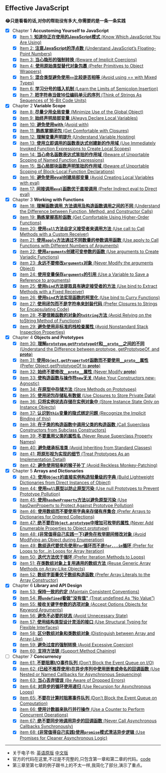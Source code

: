 ## Effective JavaScript

**:joy:只是看看的话,对你的帮助没有多大,你需要的是一条一条实践**

+ [x] Chapter 1 **Accustoming Yourself to JavaScript**
    - [x] [Item 1: **知道你正在使用的JavaScript模式** (Know Which JavaScript You Are Using)](chapter-1/know-which-javascript-you-are-using.md) 
    - [x] [Item 2: **注意JavaScript的浮点数** (Understand JavaScript’s Floating-Point Numbers)](chapter-1/understand-javascript’s-floating-point-numbers.md) 
    - [x] [Item 3: **当心隐形的强制转换** (Beware of Implicit Coercions)](chapter-1/beware-of-implicit-coercions.md) 
    - [x] [Item 4: **使用原始类型替代对象包裹** (Prefer Primitives to Object Wrappers)](chapter-1/prefer-primitives-to-object-wrappers.md) 
    - [x] [Item 5: **混合类型避免使用`==`比较是否相等** (Avoid using == with Mixed Types)](chapter-1/avoid-using-not-strict-equality-with-mixed-types.md) 
    - [x] [Item 6: **学习分号的插入机制** (Learn the Limits of Semicolon Insertion)](chapter-1/learn-the-limits-of-semicolon-insertion.md) 
    - [x] [Item 7: **把字符串当做16位编码单元的序列** (Think of Strings As Sequences of 16-Bit Code Units)](chapter-1/think-of-strings-as-sequences-of-16-bit-code-units.md) 
+ [x] Chapter 2 **Variable Scope**
    - [x] [item 8: **尽量少用全局变量** (Minimize Use of the Global Object)](chapter-2/minimize-use-of-the-global-object.md)    
    - [x] [item 9: **始终声明局部变量** (Always Declare Local Variables)](chapter-2/always-declare-local-variables.md)    
    - [x] [item 10: **避免使用with** (Avoid with)](chapter-2/avoid-with.md)    
    - [x] [item 11: **熟练掌握闭包** (Get Comfortable with Closures)](chapter-2/get-comfortable-with-closures.md)    
    - [x] [item 12: **理解变量声明提升** (Understand Variable Hoisting)](chapter-2/understand-variable-hoisting.md)    
    - [x] [item 13: **使用立即调用的函数表达式创建新的作用域** (Use Immediately Invoked Function Expressions to Create Local Scopes)](chapter-2/use-immediately-invoked-function-expressions-to-create-local-scopes.md)    
    - [x] [item 14: **当心命名函数表达式笨拙的作用域** (Beware of Unportable Scoping of Named Function Expressions)](chapter-2/beware-of-unportable-scoping-of-named-function-expressions.md)    
    - [x] [item 15: **当心局部块函数声明笨拙的作用域** (Beware of Unportable Scoping of Block-Local Function Declarations)](chapter-2/beware-of-unportable-scoping-of-block-local-function-declarations.md)    
    - [x] [item 16: **避免使用eval创建局部变量** (Avoid Creating Local Variables with eval)](chapter-2/avoid-creating-local-variables-with-eval.md)    
    - [x] [item 17: **间接调用`eval`函数优于直接调用** (Prefer Indirect eval to Direct eval)](chapter-2/prefer-indirect-eval-to-direct-eval.md)    
+ [x] Chapter 3 **Working with Functions**
    - [x] [item 18: **理解函数调用,方法调用及构造函数调用之间的不同** (Understand the Difference between Function, Method, and Constructor Calls)](chapter-3/understand-the-difference-between-function-method-and-constructor-calls.md) 
    - [x] [item 19: **熟练掌握高阶函数** (Get Comfortable Using Higher-Order Functions)](chapter-3/get-comfortable-using-higher-order-functions.md) 
    - [x] [item 20: **使用`call`方法自定义接受者来调用方法** (Use call to Call Methods with a Custom Receiver)](chapter-3/use-call-to-call-methods-with-a-custom-receiver.md) 
    - [x] [item 21: **使用`apply`方法通过不同数量的参数调用函数** (Use apply to Call Functions with Different Numbers of Arguments)](chapter-3/use-apply-to-call-functions-with-different-numbers-of-arguments.md) 
    - [x] [item 22: **使用`arguments`创建可变参数的函数** (Use arguments to Create Variadic Functions)](chapter-3/use-arguments-to-create-variadic-functions.md) 
    - [x] [item 23: **永远不要修改`arguments`对象** (Never Modify the arguments Object)](chapter-3/never-modify-the-arguments-object.md) 
    - [x] [item 24: **使用变量保存`arguments`的引用** (Use a Variable to Save a Reference to arguments)](chapter-3/use-a-variable-to-save-a-reference-to-arguments.md) 
    - [x] [item 25: **使用`bind`方法提取具有确定接受者的方法** (Use bind to Extract Methods with a Fixed Receiver)](chapter-3/use-bind-to-extract-methods-with-a-fixed-receiver.md) 
    - [x] [item 26: **使用`bind`方法实现函数的柯里化** (Use bind to Curry Functions)](chapter-3/use-bind-to-curry-functions.md) 
    - [x] [item 27: **使用闭包而不是字符串来封装代码** (Prefer Closures to Strings for Encapsulating Code)](chapter-3/prefer-closures-to-strings-for-encapsulating-code.md) 
    - [x] [item 28: **不要信赖函数的对象的`toString`方法** (Avoid Relying on the toString Method of Functions)](chapter-3/avoid-relying-on-the-toString-method-of-functions.md) 
    - [x] [item 29: **避免使用非标准的栈检查属性** (Avoid Nonstandard Stack Inspection Properties)](chapter-3/avoid-nonstandard-stack-inspection-properties.md) 
+ [x] Chapter 4 **Objects and Prototypes**
    - [x] [item 30: **理解`prototype`,`getPrototypeOf`和`__proto__`之间的不同** (Understand the Difference between prototype, getPrototypeOf, and __proto__)](chapter-4/understand-the-difference-between-prototype-getPrototypeOf-and-__proto__.md)    
    - [x] [item 31: **使用`Object.getPropertyOf`函数而不要使用`__proto__`属性** (Prefer Object.getPrototypeOf to __proto__)](chapter-4/prefer-object.getPrototypeOf-to-__proto__.md)    
    - [x] [item 32: **始终不要修改`__proto__`属性** (Never Modify __proto__)](chapter-4/never-modify-__proto__.md)    
    - [x] [item 33: **使构造函数与操作符`new`无关** (Make Your Constructors new-Agnostic)](chapter-4/make-your-constructors-new-agnostic.md)    
    - [x] [item 34: **在原型中存储方法** (Store Methods on Prototypes)](chapter-4/store-methods-on-prototypes.md)    
    - [x] [item 35: **使用闭包存储私有数据** (Use Closures to Store Private Data)](chapter-4/use-closures-to-store-private-data.md)    
    - [x] [item 36: **只将实例状态存储在实例对象中** (Store Instance State Only on Instance Objects)](chapter-4/store-instance-state-only-on-instance-objects.md)    
    - [x] [item 37: **认识到`this`变量的隐式绑定问题** (Recognize the Implicit Binding of this)](chapter-4/recognize-the-implicit-binding-of-this.md)    
    - [x] [item 38: **在子类的构造函数中调用父类的构造函数** (Call Superclass Constructors from Subclass Constructors)](chapter-4/call-superclass-constructors-from-subclass-constructors.md)    
    - [x] [item 39: **不要重用父类的属性名** (Never Reuse Superclass Property Names)](chapter-4/never-reuse-superclass-property-names.md)    
    - [x] [item 40: **避免继承标准类** (Avoid Inheriting from Standard Classes)](chapter-4/avoid-inheriting-from-standard-classes.md)    
    - [x] [item 41: **将原形视为实现的细节** (Treat Prototypes As an Implementation Detail)](chapter-4/treat-prototypes-as-an-implementation-detail.md)    
    - [x] [item 42: **避免使用轻率的猴子补丁** (Avoid Reckless Monkey-Patching)](chapter-4/avoid-reckless-monkey-patching.md)    
+ [x] Chapter 5 **Arrays and Dictionaries**
    - [x] [item 43: **使用`Object`的直接实例构造轻量级的字典** (Build Lightweight Dictionaries from Direct Instances of Object)](chapter-5/build-lightweight-dictionaries-from-direct-instances-of-object.md)
    - [x] [item 44: **使用`null`原型以防止原型污染** (Use null Prototypes to Prevent Prototype Pollution)](chapter-5/use-null-prototypes-to-prevent-prototype-pollution.md)
    - [x] [item 45: **使用`hasOwnProperty`方法以避免原型污染** (Use hasOwnProperty to Protect Against Prototype Pollution)](chapter-5/use-hasOwnProperty-to-protect-against-prototype-pollution.md)
    - [x] [item 46: **使用数组而不要使用字典来存储有序集合** (Prefer Arrays to Dictionaries for Ordered Collections)](chapter-5/prefer-arrays-to-dictionaries-for-ordered-collections.md)
    - [x] [item 47: **绝不要在`Object.prototype`中增加可枚举的属性** (Never Add Enumerable Properties to Object.prototype)](chapter-5/never-add-enumerable-properties-to-Object.prototype.md)
    - [x] [item 48: **(非常值得自己实践一下)避免在枚举期间修改对象** (Avoid Modifying an Object during Enumeration)](chapter-5/avoid-modifying-an-Object-during-enumeration.md)
    - [x] [item 49: **数组迭代要优先使用`for`循环而不是`for...in`循环** (Prefer for Loops to for...in Loops for Array Iteration)](chapter-5/prefer-for-loops-to-for-in-loops-for-array-iteration.md)
    - [x] [item 50: **迭代方法优于循环** (Prefer Iteration Methods to Loops)](chapter-5/prefer-iteration-methods-to-loops.md)
    - [x] [item 51: **在类数组对象上复用通用的数组方法** (Reuse Generic Array Methods on Array-Like Objects)](chapter-5/reuse-generic-array-methods-on-array-like-Objects.md)
    - [x] [item 52: **数组字面量优于数组构造函数** (Prefer Array Literals to the Array Constructor)](chapter-5/prefer-array-literals-to-the-array-constructor.md)
+ [x] Chapter 6 **Library and API Design**
    - [x] [item 53: **保持一致的约定** (Maintain Consistent Conventions)](chapter-6/maintain-consistent-conventions.md)    
    - [x] [item 54: **将`undefined`看做"没有值"** (Treat undefined As “No Value”)](chapter-6/treat-undefined-as-no-value.md)    
    - [x] [item 55: **接收关键字参数的选项对象** (Accept Options Objects for Keyword Arguments)](chapter-6/accept-options-objects-for-keyword-arguments.md)    
    - [x] [item 56: **避免不必要的状态** (Avoid Unnecessary State)](chapter-6/avoid-unnecessary-state.md)    
    - [x] [item 57: **使用结构类型设计灵活的接口** (Use Structural Typing for Flexible Interfaces)](chapter-6/use-structural-typing-for-flexible-interfaces.md)    
    - [x] [item 58: **区分数组对象和类数组对象** (Distinguish between Array and Array-Like)](chapter-6/distinguish-between-array-and-array-like.md)    
    - [x] [item 59: **避免过度的强制转换** (Avoid Excessive Coercion)](chapter-6/avoid-excessive-coercion.md)    
    - [x] [item 60: **支持方法链** (Support Method Chaining)](chapter-6/support-method-chaining.md)    
+ [ ] Chapter 7 **Concurrency**
    - [x] [item 61: **不要阻塞I/O事件队列** (Don’t Block the Event Queue on I/O)](chapter-7/do-not-block-the-event-queue-on-io.md) 
    - [x] [item 62: **(已经不推荐使用)在异步序列中使用嵌套或命名的回调函数** (Use Nested or Named Callbacks for Asynchronous Sequencing)](chapter-7/use-nested-or-named-callbacks-for-asynchronous-sequencing.md) 
    - [x] [item 63: **当心丢弃错误** (Be Aware of Dropped Errors)](chapter-7/be-aware-of-dropped-errors.md) 
    - [x] [item 64: **对异步的循环使用递归** (Use Recursion for Asynchronous Loops)](chapter-7/use-recursion-for-asynchronous-loops.md) 
    - [x] [item 65: **不要在计算时阻塞事件队列** (Don’t Block the Event Queue on Computation)](chapter-7/do-not-block-the-event-queue-on-computation.md) 
    - [x] [item 66: **使用计数器来执行并行操作** (Use a Counter to Perform Concurrent Operations)](chapter-7/use-a-counter-to-perform-concurrent-operations.md) 
    - [x] [item 67: **绝不要同步地调用异步的回调函数** (Never Call Asynchronous Callbacks Synchronously)](chapter-7/never-call-asynchronous-callbacks-synchronously.md) 
    - [x] [item 68: **(非常值得自己实践)使用`promise`模式清洁异步逻辑** (Use Promises for Cleaner Asynchronous Logic)](chapter-7/) 
       
------

+ 关于电子书: [英语原版][1] [中文版][2]
+ 官方的代码在这里,不过是不完整的,只包含第一章和第二章的代码。[code](https://github.com/effectivejs/code)
+ 第三章至第七章的例子跟书上的不太一样,我简化了部分,演示了重点。


[1]:http://o8qt8c0nf.bkt.clouddn.com/%5BEffective%20JavaScript%2068%20Specific%20Ways%20to%20Harness%20the%20Power%20of%20JavaScript%20%28Effective%20Software%20Development%20Series%29%20by%20David%20Herman%20-%202013%5D.pdf
[2]:http://o8qt8c0nf.bkt.clouddn.com/Effective%20JavaScript%EF%BC%9A%E7%BC%96%E5%86%99%E9%AB%98%E8%B4%A8%E9%87%8FJavaScript%E4%BB%A3%E7%A0%81%E7%9A%8468%E4%B8%AA%E6%9C%89%E6%95%88%E6%96%B9%E6%B3%95%EF%BC%88%E5%B8%A6%E4%B9%A6%E7%AD%BE%E4%B8%AD%E6%96%87%E6%89%AB%E6%8F%8F%E7%89%88%EF%BC%89.pdf
    
    
    
    
    
    
    
    
    
    
    
